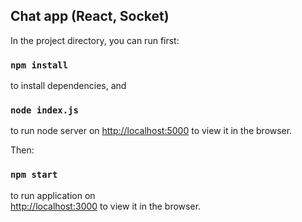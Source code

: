 ## Chat app (React, Socket)

In the project directory, you can run first:

### `npm install`

to install dependencies, and

### `node index.js`

to run node server on [http://localhost:5000](http://localhost:5000) to view it in the browser.

Then:

### `npm start`

to run application on<br>
[http://localhost:3000](http://localhost:3000) to view it in the browser.


